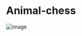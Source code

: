 # Animal-chess

![image](https://github.com/user-attachments/assets/65a2028b-a3ef-4cd9-a04d-7d280702860d)
